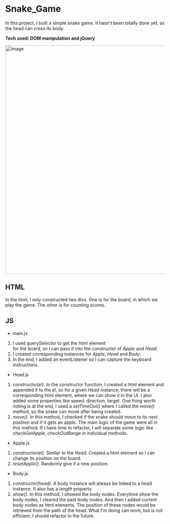 # Snake_Game
In this project, I built a simple snake game. It hasn't been totally done yet, as the head can cross its body.

**Tech used: DOM manipulation and jQuery**

<img width="719" alt="image" src="https://user-images.githubusercontent.com/43141076/155757681-6c5ffda9-4da9-4d6f-9f14-03e7e5be7282.png">

## HTML
In the html, I only constructed two divs. One is for the board, in which we play the game. The other is for counting scores.

## JS
- main.js
1. I used querySelector to get the html element <div> for the board, so I can pass it into the constructor of _Apple_ and _Head_.
2. I created corresponding instances for _Apple_, _Head_ and _Body_.
3. In the end, I added an eventListener so I can capture the keyboard instructions.
&nbsp;
- Head.js
1. _constructor(el)_. In the constructor function, I created a html element and appended it to the el, so for a given _Head_ instance, there will be a corresponding html element, where we can show it in the UI. I also added some properties like speed, direction, target.
One thing worth noting is at the end, I used a _setTimeOut()_ where I called the _move()_ method, so the snake can move after being created.
2. _move()_. In this method, I checked if the snake should move to its next position and if it gets an apple. The main logic of the game were all in this method. If I have time to refactor, I will separate some logic like _checkGetApple_, _checkOutRange_ in individual methods.
&nbsp;
- Apple.js
1. _constructor(el)_. Similar to the _Head_. Created a html element so I can change its position on the board.
2. _resetApple()_. Randomly give it a new position.
&nbsp;
- Body.js
1. _constructor(head)_. A body instance will always be linked to a head instance. It also has a _length_ property. 
2. _show()_. In this method, I showed the body nodes. Everytime show the body nodes, I cleared the past body nodes. And then I added current body nodes as html elements. The position of these nodes would be retrieved from the path of the head. What I'm doing can work, but is not efficient, I should refactor in the future.
